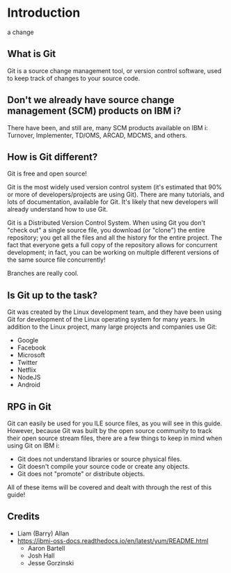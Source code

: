 # Introduction
a change
## What is Git
Git is a source change management tool, or version control software, used to keep track of changes to your source code.  
  
## Don't we already have source change management (SCM) products on IBM i?  
There have been, and still are, many SCM products available on IBM i: Turnover, Implementer, TD/OMS, ARCAD, MDCMS, and others.  
  
## How is Git different?  
Git is free and open source!  

Git is the most widely used version control system (it's estimated that 90% or more of developers/projects are using Git).  There are many tutorials, and lots of documentation, available for Git. It's likely that new developers will already understand how to use Git.

Git is a Distributed Version Control System.  When using Git you don't "check out" a single source file, you download (or "clone") the entire repository; you get all the files and all the history for the entire project.  The fact that everyone gets a full copy of the repository allows for concurrent development; in fact, you can be working on multiple different versions of the same source file concurrently!

Branches are really cool.

## Is Git up to the task? 
Git was created by the Linux development team, and they have been using Git for development of the Linux operating system for many years.  In addition to the Linux project, many large projects and companies use Git:
   * Google
   * Facebook
   * Microsoft
   * Twitter
   * Netflix
   * NodeJS
   * Android

## RPG in Git 
Git can easily be used for you ILE source files, as you will see in this guide.  However, because Git was built by the open source community to track their open source stream files, there are a few things to keep in mind when using Git on IBM i:
   * Git does not understand libraries or source physical files.
   * Git doesn't compile your source code or create any objects.
   * Git does not "promote" or distribute objects.  

All of these items will be covered and dealt with through the rest of this guide! 

## Credits

* Liam (Barry) Allan
* https://ibmi-oss-docs.readthedocs.io/en/latest/yum/README.html
   * Aaron Bartell
   * Josh Hall
   * Jesse Gorzinski

